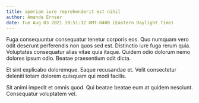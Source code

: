 ```yaml
---
title: aperiam iure reprehenderit est nihil
author: Amanda Ernser
date: Tue Aug 03 2021 19:51:12 GMT-0400 (Eastern Daylight Time)
---
```

Fuga consequuntur consequatur tenetur corporis eos. Quo numquam vero odit deserunt perferendis non quos sed est. Distinctio iure fuga rerum quia. Voluptates consequatur alias vitae quia itaque. Quidem odio dolorum nemo dolores ipsum odio. Beatae praesentium odit dicta.

 Et sint explicabo doloremque. Eaque recusandae et. Velit consectetur deleniti totam dolorem quisquam qui modi facilis.

 Sit animi impedit et omnis quod. Qui beatae beatae eum at quidem nesciunt. Consequatur voluptatem vel.
